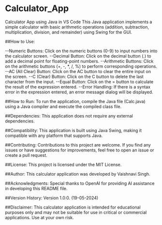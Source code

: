 # Calculator_App
Calculator App using Java in VS Code
This Java application implements a simple calculator with basic arithmetic operations (addition, subtraction, multiplication, division, and remainder) using Swing for the GUI.

##How to Use:

--Numeric Buttons: Click on the numeric buttons (0-9) to input numbers into the calculator screen.
--Decimal Button: Click on the decimal button (.) to add a decimal point for floating-point numbers.
--Arithmetic Buttons: Click on the arithmetic buttons (+, -, *, /, %) to perform corresponding operations.
--AC (All Clear) Button: Click on the AC button to clear the entire input on the screen.
--C (Clear) Button: Click on the C button to delete the last character from the input.
--Equal Button: Click on the = button to calculate the result of the expression entered.
--Error Handling: If there is a syntax error in the expression entered, an error message dialog will be displayed.

##How to Run:
To run the application, compile the Java file (Calc.java) using a Java compiler and execute the compiled class file.

##Dependencies:
This application does not require any external dependencies.

##Compatibility:
This application is built using Java Swing, making it compatible with any platform that supports Java.

##Contributing:
Contributions to this project are welcome. If you find any issues or have suggestions for improvements, feel free to open an issue or create a pull request.

##License:
This project is licensed under the MIT License.

##Author:
This calculator application was developed by Vaishnavi Singh.

##Acknowledgments:
Special thanks to OpenAI for providing AI assistance in developing this README file.

##Version History:
Version 1.0:0. (19-05-2024)

##Disclaimer:
This calculator application is intended for educational purposes only and may not be suitable for use in critical or commercial applications. Use at your own risk.
